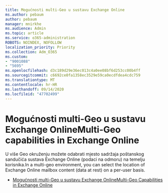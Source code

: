 ```yaml
---
title: Mogućnosti multi-Geo u sustavu Exchange Online
ms.author: pebaum
author: pebaum
manager: mnirkhe
ms.audience: Admin
ms.topic: article
ms.service: o365-administration
ROBOTS: NOINDEX, NOFOLLOW
localization_priority: Priority
ms.collection: Adm_O365
ms.custom:
- "9001088"
- "5695"
ms.openlocfilehash: d3c189d29e36ec013c4a0ee08bf6d253cc00b4ff
ms.sourcegitcommit: c6692ce0fa1358ec3529e59ca0ecdfdea4cdc759
ms.translationtype: MT
ms.contentlocale: hr-HR
ms.lasthandoff: 09/14/2020
ms.locfileid: "47702499"
---
```

# <a name="multi-geo-capabilities-in-exchange-online"></a><span data-ttu-id="f389f-102">Mogućnosti multi-Geo u sustavu Exchange Online</span><span class="sxs-lookup"><span data-stu-id="f389f-102">Multi-Geo capabilities in Exchange Online</span></span>

<span data-ttu-id="f389f-103">U više Geo okruženju možete odabrati mjesto sadržaja poštanskog sandučića sustava Exchange Online (podaci na odmoru) na temelju korisnika.</span><span class="sxs-lookup"><span data-stu-id="f389f-103">In a multi-geo environment, you can select the location of Exchange Online mailbox content (data at rest) on a per-user basis.</span></span>
- [<span data-ttu-id="f389f-104">Mogućnosti multi-Geo u sustavu Exchange Online</span><span class="sxs-lookup"><span data-stu-id="f389f-104">Multi-Geo Capabilities in Exchange Online</span></span>](https://docs.microsoft.com/office365/enterprise/multi-geo-capabilities-in-exchange-online)

